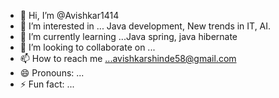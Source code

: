 - 👋 Hi, I’m @Avishkar1414
- 👀 I’m interested in ... Java development, New trends in IT, AI.
- 🌱 I’m currently learning ...Java spring, java hibernate
- 💞️ I’m looking to collaborate on ... 
- 📫 How to reach me ...avishkarshinde58@gmail.com
- 😄 Pronouns: ...
- ⚡ Fun fact: ...

<!---
Avishkar1414/Avishkar1414 is a ✨ special ✨ repository because its `README.md` (this file) appears on your GitHub profile.
You can click the Preview link to take a look at your changes.
--->
